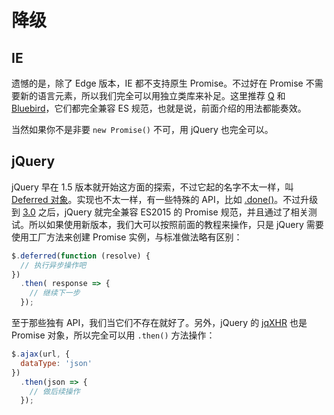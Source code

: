 降级
========

## IE

遗憾的是，除了 Edge 版本，IE 都不支持原生 Promise。不过好在 Promise 不需要新的语言元素，所以我们完全可以用独立类库来补足。这里推荐 [Q](https://github.com/kriskowal/q) 和 [Bluebird](http://bluebirdjs.com/)，它们都完全兼容 ES 规范，也就是说，前面介绍的用法都能奏效。

当然如果你不是非要 `new Promise()` 不可，用 jQuery 也完全可以。

## jQuery

jQuery 早在 1.5 版本就开始这方面的探索，不过它起的名字不太一样，叫 [Deferred 对象](http://api.jquery.com/category/deferred-object/)。实现也不太一样，有一些特殊的 API，比如 [.done()](http://api.jquery.com/deferred.done/)。不过升级到 [3.0](http://blog.meathill.com/tech/js/jquery/jquery-3-0-beta-released.html) 之后，jQuery 就完全兼容 ES2015 的 Promise 规范，并且通过了相关测试。所以如果使用新版本，我们大可以按照前面的教程来操作，只是 jQuery 需要使用工厂方法来创建 Promise 实例，与标准做法略有区别：

```javascript
$.deferred(function (resolve) {
  // 执行异步操作吧
})
  .then( response => {
    // 继续下一步
  });
```

至于那些独有 API，我们当它们不存在就好了。另外，jQuery 的 [jqXHR](http://api.jquery.com/jQuery.ajax/#jqXHR) 也是 Promise 对象，所以完全可以用 `.then()` 方法操作：

```javascript
$.ajax(url, {
  dataType: 'json'
})
  .then(json => {
    // 做后续操作
  });
```